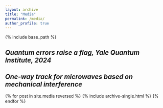```yaml
---
layout: archive
title: "Media"
permalink: /media/
author_profile: true
---
```


{% include base_path %}
## *Quantum errors raise a flag, Yale Quantum Institute, 2024*


## *One-way track for microwaves based on mechanical interference*

<!-- | ![Flowers](/images/my_pic.jpeg) | I am text to the right | -->

<!-- <div style="clear: both;">
  <div style="float: left; margin-right 1em;">
    <img src="/images/my_pic.jpeg" alt="">
  </div>
  <div>
    <h2>Some title text</h2>
    <p>Some more text that will appear to the left of the image.</p>
  </div>
</div> -->

{% for post in site.media reversed %}
  {% include archive-single.html %}
{% endfor %}
